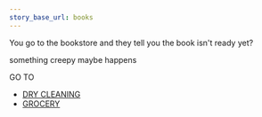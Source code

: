 ```yaml
---
story_base_url: books
---
```


You go to the bookstore and they tell you the book isn't ready yet? 

something creepy maybe happens

GO TO
* [DRY CLEANING](3)
* [GROCERY](4)
